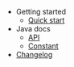 - Getting started
    - [Quick start](/es/start/quickstart.md "Quick start")
- Java docs
    - [API](/es/api.md "API")
    - [Constant](/es/constant.md "Constant")
- [Changelog](/es/changelog.md "Changelog")
